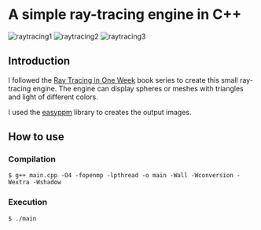# A simple ray-tracing engine in C++


![raytracing1](https://user-images.githubusercontent.com/14167172/75624179-3897cc00-5bb2-11ea-9034-335f4db5af09.png)
![raytracing2](https://user-images.githubusercontent.com/14167172/75624180-39c8f900-5bb2-11ea-8206-0654ebfe50d6.png)
![raytracing3](https://user-images.githubusercontent.com/14167172/75624182-3afa2600-5bb2-11ea-94d4-25d7fe04dd24.png)

## Introduction
I followed the [Ray Tracing in One Week](https://raytracing.github.io/) book series to create this small ray-tracing engine. The engine can display spheres or meshes with triangles and light of different colors. 
 
I used the [easyppm](https://github.com/fmenozzi/easyppm) library to creates the output images. 
## How to use 
### Compilation 
```
$ g++ main.cpp -O4 -fopenmp -lpthread -o main -Wall -Wconversion -Wextra -Wshadow
```

### Execution
```
$ ./main
```
